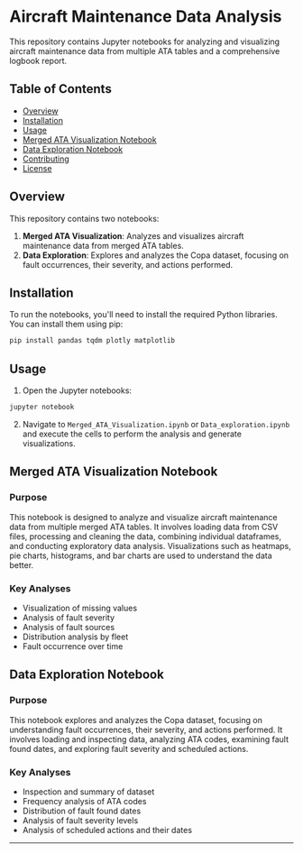 # Aircraft Maintenance Data Analysis

This repository contains Jupyter notebooks for analyzing and visualizing aircraft maintenance data from multiple ATA tables and a comprehensive logbook report.

## Table of Contents
- [Overview](#overview)
- [Installation](#installation)
- [Usage](#usage)
- [Merged ATA Visualization Notebook](#merged-ata-visualization-notebook)
- [Data Exploration Notebook](#data-exploration-notebook)
- [Contributing](#contributing)
- [License](#license)

## Overview

This repository contains two notebooks:
1. **Merged ATA Visualization**: Analyzes and visualizes aircraft maintenance data from merged ATA tables.
2. **Data Exploration**: Explores and analyzes the Copa dataset, focusing on fault occurrences, their severity, and actions performed.

## Installation

To run the notebooks, you'll need to install the required Python libraries. You can install them using pip:

```bash
pip install pandas tqdm plotly matplotlib
```

## Usage

1. Open the Jupyter notebooks:

```bash
jupyter notebook
```

2. Navigate to `Merged_ATA_Visualization.ipynb` or `Data_exploration.ipynb` and execute the cells to perform the analysis and generate visualizations.

## Merged ATA Visualization Notebook

### Purpose

This notebook is designed to analyze and visualize aircraft maintenance data from multiple merged ATA tables. It involves loading data from CSV files, processing and cleaning the data, combining individual dataframes, and conducting exploratory data analysis. Visualizations such as heatmaps, pie charts, histograms, and bar charts are used to understand the data better.

### Key Analyses

- Visualization of missing values
- Analysis of fault severity
- Analysis of fault sources
- Distribution analysis by fleet
- Fault occurrence over time

## Data Exploration Notebook

### Purpose

This notebook explores and analyzes the Copa dataset, focusing on understanding fault occurrences, their severity, and actions performed. It involves loading and inspecting data, analyzing ATA codes, examining fault found dates, and exploring fault severity and scheduled actions.

### Key Analyses

- Inspection and summary of dataset
- Frequency analysis of ATA codes
- Distribution of fault found dates
- Analysis of fault severity levels
- Analysis of scheduled actions and their dates

---
